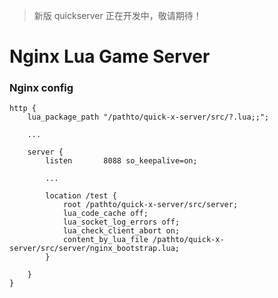 
> 新版 quickserver 正在开发中，敬请期待！


# Nginx Lua Game Server



### Nginx config


~~~
http {
    lua_package_path "/pathto/quick-x-server/src/?.lua;;";

    ...

    server {
        listen       8088 so_keepalive=on;

        ...

        location /test {
            root /pathto/quick-x-server/src/server;
            lua_code_cache off;
            lua_socket_log_errors off;
            lua_check_client_abort on;
            content_by_lua_file /pathto/quick-x-server/src/server/nginx_bootstrap.lua;
        }

    }
}
~~~
